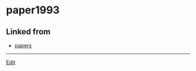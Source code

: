 # paper1993

## Linked from

* [papers](papers.md)


----
[Edit](https://github.com/vitroid/vitroid.github.io/edit/master/MD/paper1993.md)
